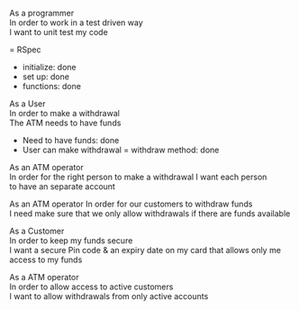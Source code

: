 As a programmer  
In order to work in a test driven way  
I want to unit test my code

= RSpec
- initialize: done
- set up: done
- functions: done


As a User  
In order to make a withdrawal  
The ATM needs to have funds

- Need to have funds: done
- User can make withdrawal = withdraw method: done

As an ATM operator            
In order for the right person to make a withdrawal I want each person  
to have an separate account  

As an ATM operator 
In order for our customers to withdraw funds  
I need make sure that we only allow withdrawals if there are funds available

As a Customer              
In order to keep my funds secure             
I want a secure Pin code & an expiry date on my card that allows only me access to my funds

As a ATM operator             
In order to allow access to active customers             
I want to allow withdrawals from only active accounts
